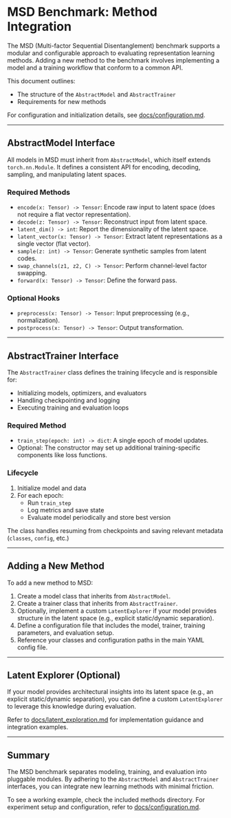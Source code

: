 # MSD Benchmark: Method Integration

The MSD (Multi-factor Sequential Disentanglement) benchmark supports a modular and configurable approach to evaluating representation learning methods. Adding a new method to the benchmark involves implementing a model and a training workflow that conform to a common API.

This document outlines:
- The structure of the `AbstractModel` and `AbstractTrainer`
- Requirements for new methods

For configuration and initialization details, see [docs/configuration.md](configuration.md).

---

## AbstractModel Interface

All models in MSD must inherit from `AbstractModel`, which itself extends `torch.nn.Module`. It defines a consistent API for encoding, decoding, sampling, and manipulating latent spaces.

### Required Methods
- `encode(x: Tensor) -> Tensor`: Encode raw input to latent space (does not require a flat vector representation).
- `decode(z: Tensor) -> Tensor`: Reconstruct input from latent space.
- `latent_dim() -> int`: Report the dimensionality of the latent space.
- `latent_vector(x: Tensor) -> Tensor`: Extract latent representations as a single vector (flat vector).
- `sample(z: int) -> Tensor`: Generate synthetic samples from latent codes.
- `swap_channels(z1, z2, C) -> Tensor`: Perform channel-level factor swapping.
- `forward(x: Tensor) -> Tensor`: Define the forward pass.

### Optional Hooks
- `preprocess(x: Tensor) -> Tensor`: Input preprocessing (e.g., normalization).
- `postprocess(x: Tensor) -> Tensor`: Output transformation.

---

## AbstractTrainer Interface

The `AbstractTrainer` class defines the training lifecycle and is responsible for:
- Initializing models, optimizers, and evaluators
- Handling checkpointing and logging
- Executing training and evaluation loops

### Required Method
- `train_step(epoch: int) -> dict`: A single epoch of model updates.
- Optional: The constructor may set up additional training-specific components like loss functions.

### Lifecycle
1. Initialize model and data
2. For each epoch:
   - Run `train_step`
   - Log metrics and save state
   - Evaluate model periodically and store best version

The class handles resuming from checkpoints and saving relevant metadata (`classes`, `config`, etc.)

---

## Adding a New Method

To add a new method to MSD:
1. Create a model class that inherits from `AbstractModel`.
2. Create a trainer class that inherits from `AbstractTrainer`.
3. Optionally, implement a custom `LatentExplorer` if your model provides structure in the latent space (e.g., explicit static/dynamic separation).
4. Define a configuration file that includes the model, trainer, training parameters, and evaluation setup.
5. Reference your classes and configuration paths in the main YAML config file.

---

## Latent Explorer (Optional)

If your model provides architectural insights into its latent space (e.g., an explicit static/dynamic separation), you can define a custom `LatentExplorer` to leverage this knowledge during evaluation.

Refer to [docs/latent_exploration.md](latent_exploration.md) for implementation guidance and integration examples.

---

## Summary

The MSD benchmark separates modeling, training, and evaluation into pluggable modules. By adhering to the `AbstractModel` and `AbstractTrainer` interfaces, you can integrate new learning methods with minimal friction.

To see a working example, check the included methods directory. For experiment setup and configuration, refer to [docs/configuration.md](configuration.md).
